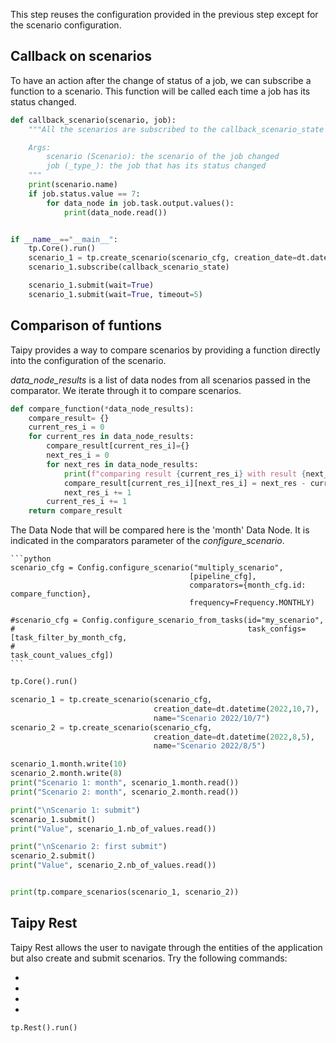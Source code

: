 This step reuses the configuration provided in the previous step except for the scenario configuration.


## Callback on scenarios

To have an action after the change of status of a job, we can subscribe a function to a scenario. This function will be called each time a job has its status changed.

```python
def callback_scenario(scenario, job):
    """All the scenarios are subscribed to the callback_scenario_state function. It means whenever a job is done, it is called.

    Args:
        scenario (Scenario): the scenario of the job changed
        job (_type_): the job that has its status changed
    """
    print(scenario.name)
    if job.status.value == 7:
        for data_node in job.task.output.values():
            print(data_node.read())


if __name__=="__main__":
    tp.Core().run()
    scenario_1 = tp.create_scenario(scenario_cfg, creation_date=dt.datetime(2022,10,7), name="Scenario 2022/10/7")
    scenario_1.subscribe(callback_scenario_state)

    scenario_1.submit(wait=True)
    scenario_1.submit(wait=True, timeout=5)

```

## Comparison of funtions

Taipy provides a way to compare scenarios by providing a function directly into the configuration of the scenario.

_data_node_results_ is a list of data nodes from all scenarios passed in the comparator. We iterate through it to compare scenarios.


```python
def compare_function(*data_node_results):
    compare_result= {}
    current_res_i = 0
    for current_res in data_node_results:
        compare_result[current_res_i]={}
        next_res_i = 0
        for next_res in data_node_results:
            print(f"comparing result {current_res_i} with result {next_res_i}")
            compare_result[current_res_i][next_res_i] = next_res - current_res
            next_res_i += 1
        current_res_i += 1
    return compare_result
```

The Data Node that will be compared here is the 'month' Data Node. It is indicated in the comparators parameter of the _configure_scenario_.



    ```python
    scenario_cfg = Config.configure_scenario("multiply_scenario",
                                            [pipeline_cfg],
                                            comparators={month_cfg.id: compare_function},
                                            frequency=Frequency.MONTHLY)

    #scenario_cfg = Config.configure_scenario_from_tasks(id="my_scenario",
    #                                                    task_configs=[task_filter_by_month_cfg,
    #                                                                  task_count_values_cfg])
    ```


```python
tp.Core().run()

scenario_1 = tp.create_scenario(scenario_cfg,
                                creation_date=dt.datetime(2022,10,7),
                                name="Scenario 2022/10/7")
scenario_2 = tp.create_scenario(scenario_cfg,
                                creation_date=dt.datetime(2022,8,5),
                                name="Scenario 2022/8/5")

scenario_1.month.write(10)
scenario_2.month.write(8)
print("Scenario 1: month", scenario_1.month.read())
print("Scenario 2: month", scenario_2.month.read())

print("\nScenario 1: submit")
scenario_1.submit()
print("Value", scenario_1.nb_of_values.read())

print("\nScenario 2: first submit")
scenario_2.submit()
print("Value", scenario_2.nb_of_values.read())


print(tp.compare_scenarios(scenario_1, scenario_2))
```

## Taipy Rest

Taipy Rest allows the user to navigate through the entities of the application but also create and submit scenarios. Try the following commands:

- 
- 
- 
- 


```python
tp.Rest().run()
```


